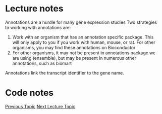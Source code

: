 # Lecture notes
Annotations are a hurdle for many gene expression studies
Two strategies to working with annotations are:
1. Work with an organism that has an annotation specific package. This will only apply to you if you work with human, mouse, or rat. For other organisms, you may find these annotations on Bioconductor
2. For other organisms, it may not be present in annotations package we are using (ensemble), but may be present in numerous other annotations, such as biomart

Annotations link the transcript identifier to the gene name.

# Code notes

[Previous Topic](../Lecture04:RNASeqCount/Lecture04.md)
[Next Lecture Topic](../Lecture06:WWrangling/Lecture06.md)